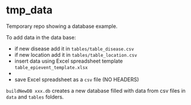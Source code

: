 # tmp_data
Temporary repo showing a database example.


To add data in the data base:
- if new disease add it in `tables/table_disease.csv` 
- if new location add it in `tables/table_location.csv`
- insert data using Excel spreadsheet template `table_epievent_template.xlsx`
- 
- save Excel spreadsheet as a `csv` file (NO HEADERS)

`buildNewDB xxx.db` creates a new database filled with data from csv files in `data` and `tables` folders.